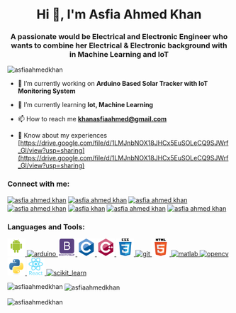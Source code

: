 <h1 align="center">Hi 👋, I'm Asfia Ahmed Khan</h1>
<h3 align="center">A passionate would be Electrical and Electronic Engineer who wants to combine her Electrical & Electronic background with in Machine Learning and IoT</h3>

<p align="left"> <img src="https://komarev.com/ghpvc/?username=asfiaahmedkhan&label=Profile%20views&color=0e75b6&style=flat" alt="asfiaahmedkhan" /> </p>

- 🔭 I’m currently working on **Arduino Based Solar Tracker with IoT Monitoring System**

- 🌱 I’m currently learning **Iot, Machine Learning**

- 📫 How to reach me **khanasfiaahmed@gmail.com**

- 📄 Know about my experiences [https://drive.google.com/file/d/1LMJnbNOX18JHCx5EuSOLeCQ9SJWrf_Gl/view?usp=sharing](https://drive.google.com/file/d/1LMJnbNOX18JHCx5EuSOLeCQ9SJWrf_Gl/view?usp=sharing)

<h3 align="left">Connect with me:</h3>
<p align="left">
<a href="https://linkedin.com/in/asfia ahmed khan" target="blank"><img align="center" src="https://raw.githubusercontent.com/rahuldkjain/github-profile-readme-generator/master/src/images/icons/Social/linked-in-alt.svg" alt="asfia ahmed khan" height="30" width="40" /></a>
<a href="https://stackoverflow.com/users/asfia ahmed khan" target="blank"><img align="center" src="https://raw.githubusercontent.com/rahuldkjain/github-profile-readme-generator/master/src/images/icons/Social/stack-overflow.svg" alt="asfia ahmed khan" height="30" width="40" /></a>
<a href="https://kaggle.com/asfia ahmed khan" target="blank"><img align="center" src="https://raw.githubusercontent.com/rahuldkjain/github-profile-readme-generator/master/src/images/icons/Social/kaggle.svg" alt="asfia ahmed khan" height="30" width="40" /></a>
<a href="https://fb.com/asfia ahmed khan" target="blank"><img align="center" src="https://raw.githubusercontent.com/rahuldkjain/github-profile-readme-generator/master/src/images/icons/Social/facebook.svg" alt="asfia ahmed khan" height="30" width="40" /></a>
<a href="https://instagram.com/asfia khan" target="blank"><img align="center" src="https://raw.githubusercontent.com/rahuldkjain/github-profile-readme-generator/master/src/images/icons/Social/instagram.svg" alt="asfia khan" height="30" width="40" /></a>
<a href="https://www.hackerrank.com/asfia ahmed khan" target="blank"><img align="center" src="https://raw.githubusercontent.com/rahuldkjain/github-profile-readme-generator/master/src/images/icons/Social/hackerrank.svg" alt="asfia ahmed khan" height="30" width="40" /></a>
<a href="https://codeforces.com/profile/asfia ahmed khan" target="blank"><img align="center" src="https://cdn.jsdelivr.net/npm/simple-icons@3.0.1/icons/codeforces.svg" alt="asfia ahmed khan" height="30" width="40" /></a>
</p>

<h3 align="left">Languages and Tools:</h3>
<p align="left"> <a href="https://developer.android.com" target="_blank"> <img src="https://raw.githubusercontent.com/devicons/devicon/master/icons/android/android-original-wordmark.svg" alt="android" width="40" height="40"/> </a> <a href="https://www.arduino.cc/" target="_blank"> <img src="https://cdn.worldvectorlogo.com/logos/arduino-1.svg" alt="arduino" width="40" height="40"/> </a> <a href="https://getbootstrap.com" target="_blank"> <img src="https://raw.githubusercontent.com/devicons/devicon/master/icons/bootstrap/bootstrap-plain-wordmark.svg" alt="bootstrap" width="40" height="40"/> </a> <a href="https://www.cprogramming.com/" target="_blank"> <img src="https://raw.githubusercontent.com/devicons/devicon/master/icons/c/c-original.svg" alt="c" width="40" height="40"/> </a> <a href="https://www.w3schools.com/cpp/" target="_blank"> <img src="https://raw.githubusercontent.com/devicons/devicon/master/icons/cplusplus/cplusplus-original.svg" alt="cplusplus" width="40" height="40"/> </a> <a href="https://www.w3schools.com/css/" target="_blank"> <img src="https://raw.githubusercontent.com/devicons/devicon/master/icons/css3/css3-original-wordmark.svg" alt="css3" width="40" height="40"/> </a> <a href="https://git-scm.com/" target="_blank"> <img src="https://www.vectorlogo.zone/logos/git-scm/git-scm-icon.svg" alt="git" width="40" height="40"/> </a> <a href="https://www.w3.org/html/" target="_blank"> <img src="https://raw.githubusercontent.com/devicons/devicon/master/icons/html5/html5-original-wordmark.svg" alt="html5" width="40" height="40"/> </a> <a href="https://www.mathworks.com/" target="_blank"> <img src="https://upload.wikimedia.org/wikipedia/commons/2/21/Matlab_Logo.png" alt="matlab" width="40" height="40"/> </a> <a href="https://opencv.org/" target="_blank"> <img src="https://www.vectorlogo.zone/logos/opencv/opencv-icon.svg" alt="opencv" width="40" height="40"/> </a> <a href="https://www.python.org" target="_blank"> <img src="https://raw.githubusercontent.com/devicons/devicon/master/icons/python/python-original.svg" alt="python" width="40" height="40"/> </a> <a href="https://reactjs.org/" target="_blank"> <img src="https://raw.githubusercontent.com/devicons/devicon/master/icons/react/react-original-wordmark.svg" alt="react" width="40" height="40"/> </a> <a href="https://scikit-learn.org/" target="_blank"> <img src="https://upload.wikimedia.org/wikipedia/commons/0/05/Scikit_learn_logo_small.svg" alt="scikit_learn" width="40" height="40"/> </a> </p>

<p><img align="left" src="https://github-readme-stats.vercel.app/api/top-langs?username=asfiaahmedkhan&show_icons=true&locale=en&layout=compact" alt="asfiaahmedkhan" /></p>

<p>&nbsp;<img align="center" src="https://github-readme-stats.vercel.app/api?username=asfiaahmedkhan&show_icons=true&locale=en" alt="asfiaahmedkhan" /></p>

<p><img align="center" src="https://github-readme-streak-stats.herokuapp.com/?user=asfiaahmedkhan&" alt="asfiaahmedkhan" /></p>

